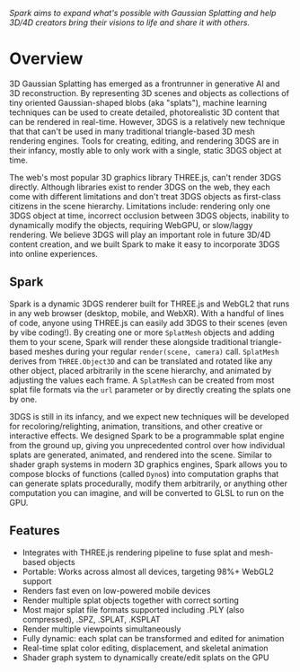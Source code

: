 *Spark aims to expand what's possible with Gaussian Splatting and help 3D/4D creators bring their visions to life and share it with others.*

# Overview

3D Gaussian Splatting has emerged as a frontrunner in generative AI and 3D reconstruction. By representing 3D scenes and objects as collections of tiny oriented Gaussian-shaped blobs (aka "splats"), machine learning techniques can be used to create detailed, photorealistic 3D content that can be rendered in real-time. However, 3DGS is a relatively new technique that that can't be used in many traditional triangle-based 3D mesh rendering engines. Tools for creating, editing, and rendering 3DGS are in their infancy, mostly able to only work with a single, static 3DGS object at time.

The web's most popular 3D graphics library THREE.js, can't render 3DGS directly. Although libraries exist to render 3DGS on the web, they each come with different limitations and don't treat 3DGS objects as first-class citizens in the scene hierarchy. Limitations include: rendering only one 3DGS object at time, incorrect occlusion between 3DGS objects, inability to dynamically modify the objects, requiring WebGPU, or slow/laggy rendering. We believe 3DGS will play an important role in future 3D/4D content creation, and we built Spark to make it easy to incorporate 3DGS into online experiences.

## Spark

Spark is a dynamic 3DGS renderer built for THREE.js and WebGL2 that runs in any web browser (desktop, mobile, and WebXR). With a handful of lines of code, anyone using THREE.js can easily add 3DGS to their scenes (even by vibe coding!). By creating one or more `SplatMesh` objects and adding them to your scene, Spark will render these alongside traditional triangle-based meshes during your regular `render(scene, camera)` call. `SplatMesh` derives from `THREE.Object3D` and can be translated and rotated like any other object, placed arbitrarily in the scene hierarchy, and animated by adjusting the values each frame. A `SplatMesh` can be created from most splat file formats via the `url` parameter or by directly creating the splats one by one.

3DGS is still in its infancy, and we expect new techniques will be developed for recoloring/relighting, animation, transitions, and other creative or interactive effects. We designed Spark to be a programmable splat engine from the ground up, giving you unprecedented control over how individual splats are generated, animated, and rendered into the scene. Similar to shader graph systems in modern 3D graphics engines, Spark allows you to compose blocks of functions (called `Dyno`s) into computation graphs that can generate splats procedurally, modify them arbitrarily, or anything other computation you can imagine, and will be converted to GLSL to run on the GPU.

## Features
- Integrates with THREE.js rendering pipeline to fuse splat and mesh-based objects
- Portable: Works across almost all devices, targeting 98%+ WebGL2 support
- Renders fast even on low-powered mobile devices
- Render multiple splat objects together with correct sorting
- Most major splat file formats supported including .PLY (also compressed), .SPZ, .SPLAT, .KSPLAT
- Render multiple viewpoints simultaneously
- Fully dynamic: each splat can be transformed and edited for animation
- Real-time splat color editing, displacement, and skeletal animation
- Shader graph system to dynamically create/edit splats on the GPU
